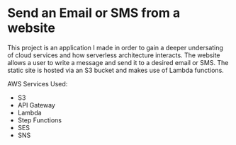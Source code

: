 # Send an Email or SMS from a website

This project is an application I made in order to gain a deeper undersating of cloud services and how serverless architecture interacts.
The website allows a user to write a message and send it to a desired email or SMS. The static site is hosted via an S3 bucket and makes use of Lambda functions.



AWS Services Used:
 - S3
 - API Gateway
 - Lambda
 - Step Functions
 - SES
 - SNS
